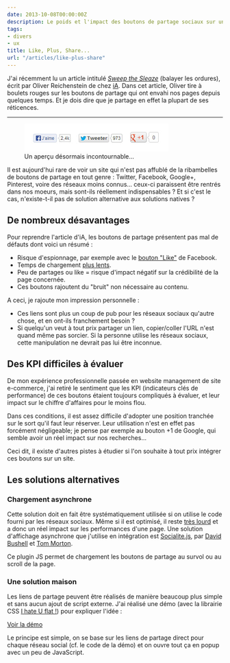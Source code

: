 ```yaml
---
date: 2013-10-08T00:00:00Z
description: Le poids et l'impact des boutons de partage sociaux sur un site
tags:
- divers
- ux
title: Like, Plus, Share...
url: "/articles/like-plus-share"
---
```


J'ai récemment lu un article intitulé _[Sweep the Sleaze](http://ia.net/blog/sweep-the-sleaze/)_ (balayer les ordures), écrit par Oliver Reichenstein de chez [iA](http://ia.net/). Dans cet article, Oliver tire à boulets rouges sur les boutons de partage qui ont envahi nos pages depuis quelques temps. Et je dois dire que je partage en effet la plupart de ses réticences.

---

<figure>
  <img src="/assets/img/boutons-sociaux.jpg" alt="Boutons sociaux" class="imgb">
  <figcaption>Un aperçu désormais incontournable...</figcaption>
</figure>

Il est aujourd'hui rare de voir un site qui n'est pas affublé de la ribambelles de boutons de partage en tout genre&nbsp;: Twitter, Facebook, Google+, Pinterest, voire des réseaux moins connus... ceux-ci paraissent être rentrés dans nos moeurs, mais sont-ils réellement indispensables&nbsp;? Et si c'est le cas, n'existe-t-il pas de solution alternative aux solutions natives&nbsp;?

## De nombreux désavantages

Pour reprendre l'article d'iA, les boutons de partage présentent pas mal de défauts dont voici un résumé&nbsp;:

* Risque d'espionnage, par exemple avec le [bouton "Like"](http://theweek.com/article/index/215546/is-facebooks-like-button-spying-on-you) de Facebook.
* Temps de chargement [plus lents](http://zurb.com/article/883/small-painful-buttons-why-social-media-bu).
* Peu de partages ou like = risque d'impact négatif sur la crédibilité de la page concernée.
* Ces boutons rajoutent du "bruit" non nécessaire au contenu.

A ceci, je rajoute mon impression personnelle&nbsp;:

* Ces liens sont plus un coup de pub pour les réseaux sociaux qu'autre chose, et en ont-ils franchement besoin&nbsp;?
* Si quelqu'un veut à tout prix partager un lien, copier/coller l'URL n'est quand même pas sorcier. Si la personne utilise les réseaux sociaux, cette manipulation ne devrait pas lui être inconnue.

## Des KPI difficiles à évaluer

De mon expérience professionnelle passée en website management de site e-commerce, j'ai retiré le sentiment que les KPI (indicateurs clés de performance) de ces boutons étaient toujours compliqués à évaluer, et leur impact sur le chiffre d'affaires pour le moins flou.

Dans ces conditions, il est assez difficile d'adopter une position tranchée sur le sort qu'il faut leur réserver. Leur utilisation n'est en effet pas forcément négligeable; je pense par exemple au bouton +1 de Google, qui semble avoir un réel impact sur nos recherches...

Ceci dit, il existe d'autres pistes à étudier si l'on souhaite à tout prix intégrer ces boutons sur un site.

## Les solutions alternatives

### Chargement asynchrone

Cette solution doit en fait être systématiquement utilisée si on utilise le code fourni par les réseaux sociaux. Même si il est optimisé, il reste [très lourd](http://zurb.com/article/883/small-painful-buttons-why-social-media-bu) et a donc un réel impact sur les performances d'une page. Une solution d'affichage asynchrone que j'utilise en intégration est [Socialite.js](http://socialitejs.com/), par [David Bushell](http://dbushell.com/) et [Tom Morton](http://twmorton.com/).

Ce plugin JS permet de chargement les boutons de partage au survol ou au scroll de la page.

### Une solution maison

Les liens de partage peuvent être réalisés de manière beaucoup plus simple et sans aucun ajout de script externe.
J'ai réalisé une démo (avec la librairie CSS [I hate U flat !](/projets/ihateuflat/)) pour expliquer l'idée&nbsp;:

<p class="demo"><a href="/demos/boutons-partage.html">Voir la démo</a></p>

Le principe est simple, on se base sur les liens de partage direct pour chaque réseau social (cf. le code de la démo) et on ouvre tout ça en popup avec un peu de JavaScript.
